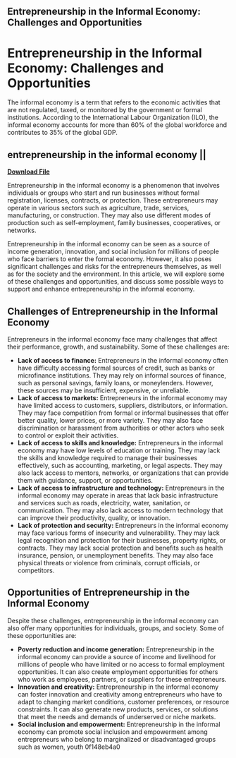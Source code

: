 ## Entrepreneurship in the Informal Economy: Challenges and Opportunities

  
# Entrepreneurship in the Informal Economy: Challenges and Opportunities
 
The informal economy is a term that refers to the economic activities that are not regulated, taxed, or monitored by the government or formal institutions. According to the International Labour Organization (ILO), the informal economy accounts for more than 60% of the global workforce and contributes to 35% of the global GDP.
 
## entrepreneurship in the informal economy ||


[**Download File**](https://www.google.com/url?q=https%3A%2F%2Furloso.com%2F2tK14m&sa=D&sntz=1&usg=AOvVaw3gXU19C_l0MQMsIqB_9grr)

 
Entrepreneurship in the informal economy is a phenomenon that involves individuals or groups who start and run businesses without formal registration, licenses, contracts, or protection. These entrepreneurs may operate in various sectors such as agriculture, trade, services, manufacturing, or construction. They may also use different modes of production such as self-employment, family businesses, cooperatives, or networks.
 
Entrepreneurship in the informal economy can be seen as a source of income generation, innovation, and social inclusion for millions of people who face barriers to enter the formal economy. However, it also poses significant challenges and risks for the entrepreneurs themselves, as well as for the society and the environment. In this article, we will explore some of these challenges and opportunities, and discuss some possible ways to support and enhance entrepreneurship in the informal economy.
 
## Challenges of Entrepreneurship in the Informal Economy
 
Entrepreneurs in the informal economy face many challenges that affect their performance, growth, and sustainability. Some of these challenges are:
 
- **Lack of access to finance:** Entrepreneurs in the informal economy often have difficulty accessing formal sources of credit, such as banks or microfinance institutions. They may rely on informal sources of finance, such as personal savings, family loans, or moneylenders. However, these sources may be insufficient, expensive, or unreliable.
- **Lack of access to markets:** Entrepreneurs in the informal economy may have limited access to customers, suppliers, distributors, or information. They may face competition from formal or informal businesses that offer better quality, lower prices, or more variety. They may also face discrimination or harassment from authorities or other actors who seek to control or exploit their activities.
- **Lack of access to skills and knowledge:** Entrepreneurs in the informal economy may have low levels of education or training. They may lack the skills and knowledge required to manage their businesses effectively, such as accounting, marketing, or legal aspects. They may also lack access to mentors, networks, or organizations that can provide them with guidance, support, or opportunities.
- **Lack of access to infrastructure and technology:** Entrepreneurs in the informal economy may operate in areas that lack basic infrastructure and services such as roads, electricity, water, sanitation, or communication. They may also lack access to modern technology that can improve their productivity, quality, or innovation.
- **Lack of protection and security:** Entrepreneurs in the informal economy may face various forms of insecurity and vulnerability. They may lack legal recognition and protection for their businesses,
property rights,
or contracts. They may lack social protection and benefits such as health insurance,
pension,
or unemployment benefits. They may also face physical threats or violence from criminals,
corrupt officials,
or competitors.

## Opportunities of Entrepreneurship in the Informal Economy
 
Despite these challenges, entrepreneurship in the informal economy can also offer many opportunities for individuals, groups, and society. Some of these opportunities are:

- **Poverty reduction and income generation:** Entrepreneurship in the informal economy can provide a source of income and livelihood for millions of people who have limited or no access to formal employment opportunities. It can also create employment opportunities for others who work as employees,
partners,
or suppliers for these entrepreneurs.
- **Innovation and creativity:** Entrepreneurship in the informal economy can foster innovation and creativity among entrepreneurs who have to adapt to changing market conditions,
customer preferences,
or resource constraints. It can also generate new products,
services,
or solutions that meet the needs and demands of underserved or niche markets.
- **Social inclusion and empowerment:** Entrepreneurship in the informal economy can promote social inclusion and empowerment among entrepreneurs who belong to marginalized or disadvantaged groups such as women,
youth 0f148eb4a0
